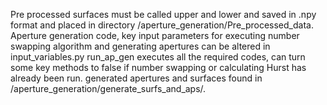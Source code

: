 Pre processed surfaces must be called upper and lower and saved in .npy format and placed in directory /aperture_generation/Pre_processed_data. 
Aperture generation code, key input parameters for executing number swapping algorithm and generating apertures can be altered in input_variables.py
run_ap_gen executes all the required codes, can turn some key methods to false if number swapping or calculating Hurst has already been run.
generated apertures and surfaces found in /aperture_generation/generate_surfs_and_aps/.

